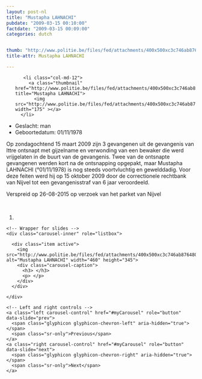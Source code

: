 ```yaml
---
layout: post-nl
title: "Mustapha LAHNACHI"
pubdate: "2009-03-15 00:10:00"
factdate: "2009-03-15 00:09:00"
categories: dutch


thumb: "http://www.politie.be/files/fed/attachments/400x500xc3c746ab8764805d7b7debcb5a31bc99_thumb.JPG.pagespeed.ic.9Slxc4kItR.jpg"
title-attr: Mustapha LAHNACHI

---
```


<div class="row">

  <div class="col-xs-6 col-md-4">
<ul class="row polaroids">

       <li class="col-md-12">  
         <a class="thumbnail" href="http://www.politie.be/files/fed/attachments/400x500xc3c746ab8764805d7b7debcb5a31bc99_thumb.JPG.pagespeed.ic.9Slxc4kItR.jpg" title="Mustapha LAHNACHI">
           <img src="http://www.politie.be/files/fed/attachments/400x500xc3c746ab8764805d7b7debcb5a31bc99_thumb.JPG.pagespeed.ic.9Slxc4kItR.jpgg" width="175" ></a>
      </li>  

  </ul>

  
  </div>
  <div class="col-xs-12 col-md-8">
 
<ul>
<li>Geslacht: man</li>
<li>Geboortedatum: 01/11/1978</li>
</ul> 


<p>Op zondagochtend 15 maart 2009 zijn 3 gevangenen uit de gevangenis van Ittre ontsnapt met gijzelname en verwonding van een bewaker die werd vrijgelaten in de buurt van de gevangenis. Twee van de ontsnapte gevangenen werden kort na de ontsnapping opgepakt, maar Mustapha LAHNACHI (°01/11/1978) is nog steeds voortvluchtig en gewelddadig. Voor deze feiten werd hij op 15 oktober 2009 door de correctionele rechtbank van Nijvel tot een gevangenisstraf van 6 jaar veroordeeld.</p>

<p>Verspreid op 26-08-2015 op verzoek van het parket van Nijvel</p>

<!-- SLIDER -->
<div class="container"  class="col-xs-12 col-md-12">
  <br>
  <div id="myCarousel" class="carousel slide" data-ride="carousel">
    <!-- Indicators -->
    <ol class="carousel-indicators">
      <li data-target="#myCarousel" data-slide-to="0" class="active"></li>
    </ol>

    <!-- Wrapper for slides -->
    <div class="carousel-inner" role="listbox">

      <div class="item active">
        <img src="http://www.politie.be/files/fed/attachments/400x500xc3c746ab8764805d7b7debcb5a31bc99_thumb.JPG.pagespeed.ic.9Slxc4kItR.jpg" alt="Mustapha LAHNACHI" width="460" height="345">
        <div class="carousel-caption">
          <h3> </h3>
          <p> </p>
        </div>
      </div>
  
    </div>

    <!-- Left and right controls -->
    <a class="left carousel-control" href="#myCarousel" role="button" data-slide="prev">
      <span class="glyphicon glyphicon-chevron-left" aria-hidden="true"></span>
      <span class="sr-only">Previous</span>
    </a>
    <a class="right carousel-control" href="#myCarousel" role="button" data-slide="next">
      <span class="glyphicon glyphicon-chevron-right" aria-hidden="true"></span>
      <span class="sr-only">Next</span>
    </a>
  </div>
</div>

  <link rel="stylesheet" href="http://maxcdn.bootstrapcdn.com/bootstrap/3.3.5/css/bootstrap.min.css">
  <script src="https://ajax.googleapis.com/ajax/libs/jquery/1.11.3/jquery.min.js"></script>
  <script src="http://maxcdn.bootstrapcdn.com/bootstrap/3.3.5/js/bootstrap.min.js"></script>
  <!-- SLIDER -->
  
</div>


</div>

